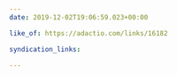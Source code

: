 ```yaml
---
date: 2019-12-02T19:06:59.023+00:00

like_of: https://adactio.com/links/16182

syndication_links:

---
```


